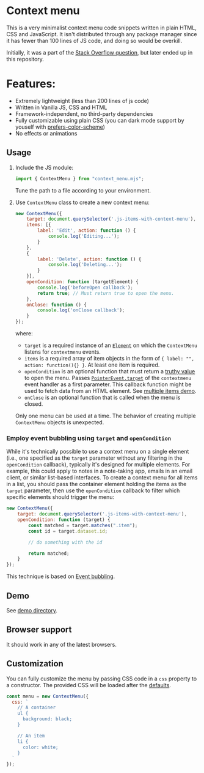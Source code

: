 # Context menu

This is a very minimalist context menu code snippets written in plain HTML, CSS and JavaScript. It isn't distributed through any package manager
since it has fewer than 100 lines of JS code, and doing so would be overkill.

Initially, it was a part of the [Stack Overflow question](https://stackoverflow.com/q/4909167/2987689), but later ended up in this repository.

# Features:
- Extremely lightweight (less than 200 lines of js code)
- Written in Vanilla JS, CSS and HTML
- Framework-independent, no third-party dependencies
- Fully customizable using plain CSS (you can dark mode support by youself with [prefers-color-scheme](https://developer.mozilla.org/en-US/docs/Web/CSS/@media/prefers-color-scheme))
- No effects or animations

## Usage

1. Include the JS module:
    ```javascript
    import { ContextMenu } from "context_menu.mjs";
    ```
    Tune the path to a file according to your environment.
2. Use `ContextMenu` class to create a new context menu:

    ```javascript
    new ContextMenu({
        target: document.querySelector('.js-items-with-context-menu'),
        items: [{
            label: 'Edit', action: function () {
                console.log('Editing...');
            }
        },
        {
            label: 'Delete', action: function () {
                console.log('Deleting...');
            }
        }],
        openCondition: function (targetElement) {
            console.log('beforeOpen callback');
            return true; // Must return true to open the menu.
        },
        onClose: function () {
            console.log('onClose callback');
        }
    });
    ```

    where:

    - `target` is a required instance of an [`Element`](https://developer.mozilla.org/en-US/docs/Web/API/Element) on which the `ContextMenu` listens
    for `contextmenu` events.
    - `items` is a required array of item objects in the form of `{ label: "", action: function(){} }`. At least one item is required.
    - `openCondition` is an optional function that must return a [truthy value](https://developer.mozilla.org/en-US/docs/Glossary/Truthy) to open the
    menu. Passes [`PointerEvent.target`](https://developer.mozilla.org/en-US/docs/Web/API/Event/target) of the `contextmenu` event handler as a first
    parameter. This callback function might be used to fetch data from an HTML element. See [multiple items demo](demo/multiple_items.html).
    - `onClose` is an optional function that is called when the menu is closed.

    Only one menu can be used at a time. The behavior of creating multiple `ContextMenu` objects is unexpected.

### Employ event bubbling using `target` and `openCondition`

While it's technically possible to use a context menu on a single element (i.e., one specified as the `target` parameter without any filtering in the
`openCondition` callback), typically it's designed for multiple elements. For example, this could apply to notes in a note-taking app, emails in an
email client, or similar list-based interfaces. To create a context menu for all items in a list, you should pass the container element holding the items
as the `target` parameter, then use the `openCondition` callback to filter which specific elements should trigger the menu:

```js
new ContextMenu({
    target: document.querySelector('.js-items-with-context-menu'),
    openCondition: function (target) {
        const matched = target.matches(".item");
        const id = target.dataset.id;

        // do something with the id

        return matched;
    }
});
```

This technique is based on [Event bubbling](https://developer.mozilla.org/en-US/docs/Learn_web_development/Core/Scripting/Event_bubbling).

## Demo

See [demo directory](demo).

## Browser support

It should work in any of the latest browsers.

## Customization

You can fully customize the menu by passing CSS code in a `css` property to a constructor. The provided CSS will be loaded after
the [defaults](context_menu.mjs#L6).

```javascript
const menu = new ContextMenu({
  css: `
    // A container
    ul {
      background: black;
    }

    // An item
    li {
      color: white;
    }
  `
});
```
